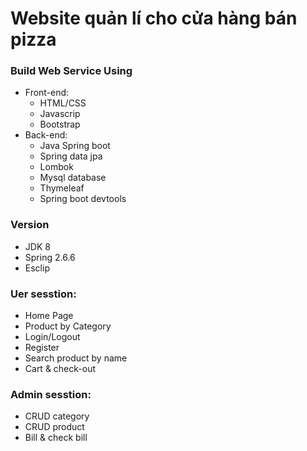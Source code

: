 # Website quản lí cho cửa hàng bán pizza

### Build Web Service Using

- Front-end: 
	* HTML/CSS
	* Javascrip
	* Bootstrap
- Back-end: 
	* Java Spring boot
	* Spring data jpa
	* Lombok
	* Mysql database
	* Thymeleaf
	* Spring boot devtools

### Version

* JDK 8
* Spring 2.6.6
* Esclip 

### Uer sesstion:

* Home Page
* Product by Category
* Login/Logout
* Register
* Search product by name
* Cart & check-out

### Admin sesstion:

* CRUD category
* CRUD product
* Bill & check bill
